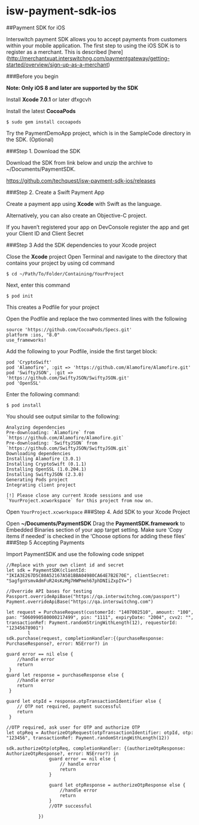 # isw-payment-sdk-ios

##Payment SDK for ​iOS

Interswitch payment SDK allows you to accept payments from customers within your mobile application.
The first step to ​using the ​iOS SDK is to register as a merchant. This is described [here] (http://merchantxuat.interswitchng.com/paymentgateway/getting-started/overview/sign-up-as-a-merchant)

###Before you begin

**Note: Only iOS 8 and later are supported by the SDK**

Install **Xcode 7.0.1** or later dfxgcvh 

Install the latest **CocoaPods**

    $ sudo gem install cocoapods

Try the PaymentDemoApp project, which is in the SampleCode directory in the SDK. (Optional)
 
###Step 1. Download the SDK

Download the SDK from link below and unzip the archive to ~/Documents/PaymentSDK.

https://github.com/techquest/isw-payment-sdk-ios/releases


###Step 2. Create a Swift Payment App

Create a payment app using **Xcode** with Swift as the language.

Alternatively, you can also create an Objective-C project.

If you haven’t registered your app on DevConsole register the app and get your Client ID and Client Secret


###Step 3 Add the SDK dependencies to your Xcode project

Close the **Xcode** project
Open Terminal and navigate to the directory that contains your project by using cd command
 
    $ cd ~/Path/To/Folder/Containing/YourProject


Next, enter this command

    $ pod init

This creates a Podfile for your project

Open the Podfile and replace the two commented lines with the following
 
```
source 'https://github.com/CocoaPods/Specs.git'
platform :ios, "8.0"
use_frameworks!
```

Add the following to your Podfile, inside the first target block:
```
pod 'CryptoSwift'
pod 'Alamofire', :git => 'https://github.com/Alamofire/Alamofire.git'
pod 'SwiftyJSON', :git => 'https://github.com/SwiftyJSON/SwiftyJSON.git'
pod 'OpenSSL'
```

Enter the following command:

    $ pod install


You should see output similar to the following:

```
Analyzing dependencies
Pre-downloading: `Alamofire` from `https://github.com/Alamofire/Alamofire.git`
Pre-downloading: `SwiftyJSON` from `https://github.com/SwiftyJSON/SwiftyJSON.git`
Downloading dependencies
Installing Alamofire (3.0.1)
Installing CryptoSwift (0.1.1)
Installing OpenSSL (1.0.204.1)
Installing SwiftyJSON (2.3.0)
Generating Pods project
Integrating client project
 
[!] Please close any current Xcode sessions and use `YourProject.xcworkspace` for this project from now on.

```
Open `YourProject.xcworkspace`
###Step 4. Add SDK to your Xcode Project

Open **~/Documents/PaymentSDK**
Drag the ​ **PaymentSDK.framework** to Embedded Binaries section of your app target setting. Make sure ‘Copy items if needed’ is checked in the ‘Choose options for adding these files’
###Step ​5  Accepting Payments 

Import PaymentSDK and use the following code snippet
```
//Replace with your own client id and secret
let sdk = PaymentSDK(clientId: "IKIA3E267D5C80A52167A581BBA04980CA64E7B2E70E", clientSecret: "SagfgnYsmvAdmFuR24sKzMg7HWPmeh67phDNIiZxpIY=")
 
//Override API bases for testing
Passport.overrideApiBase("https://qa.interswitchng.com/passport")
Payment.overrideApiBase("https://qa.interswitchng.com")
 
let request = PurchaseRequest(customerId: "1407002510", amount: "100", pan: "5060990580000217499", pin: "1111", expiryDate: "2004", cvv2: "", transactionRef: Payment.randomStringWithLength(12), requestorId: "12345678901")
        l
sdk.purchase(request, completionHandler:{(purchaseResponse: PurchaseResponse?, error: NSError?) in
     
guard error == nil else {
    //handle error
    return
 }
guard let response = purchaseResponse else {
    //handle error
    return
 }
 
guard let otpId = response.otpTransactionIdentifier else {
    // OTP not required, payment successful          
    return
 }
 
//OTP required, ask user for OTP and authorize OTP
let otpReq = AuthorizeOtpRequest(otpTransactionIdentifier: otpId, otp: "123456", transactionRef: Payment.randomStringWithLength(12))
 
sdk.authorizeOtp(otpReq, completionHandler: {(authorizeOtpResponse: AuthorizeOtpResponse?, error: NSError?) in
                guard error == nil else {
                    // handle error
                    return
                }
                 
                guard let otpResponse = authorizeOtpResponse else {
                    //handle error
                    return
                }
                //OTP successful
                 
            })
```